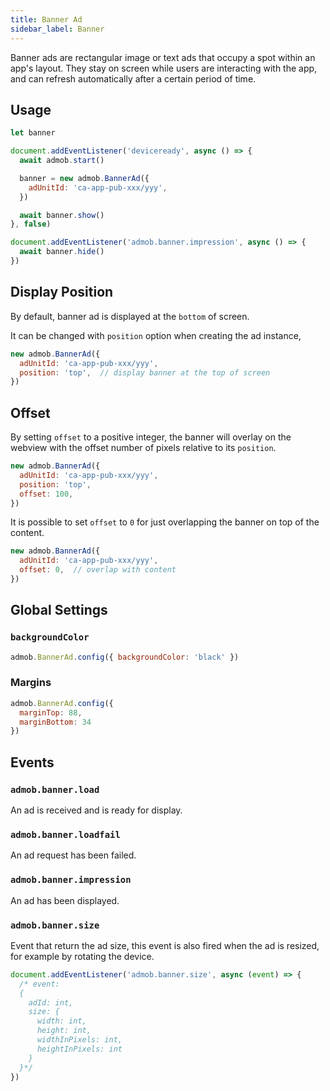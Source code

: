 ```yaml
---
title: Banner Ad
sidebar_label: Banner
---
```


Banner ads are rectangular image or text ads that occupy a spot within an app's layout. They stay on screen while users are interacting with the app, and can refresh automatically after a certain period of time.

## Usage

```js
let banner

document.addEventListener('deviceready', async () => {
  await admob.start()

  banner = new admob.BannerAd({
    adUnitId: 'ca-app-pub-xxx/yyy',
  })

  await banner.show()
}, false)

document.addEventListener('admob.banner.impression', async () => {
  await banner.hide()
})
```

## Display Position

By default, banner ad is displayed at the `bottom` of screen.

It can be changed with `position` option when creating the ad instance,

```js {3}
new admob.BannerAd({
  adUnitId: 'ca-app-pub-xxx/yyy',
  position: 'top',  // display banner at the top of screen
})
```

## Offset

By setting `offset` to a positive integer, the banner will overlay on the webview with the offset number of pixels relative to its `position`.

```js {4}
new admob.BannerAd({
  adUnitId: 'ca-app-pub-xxx/yyy',
  position: 'top',
  offset: 100,
})
```

It is possible to set `offset` to `0` for just overlapping the banner on top of the content.

```js {3}
new admob.BannerAd({
  adUnitId: 'ca-app-pub-xxx/yyy',
  offset: 0,  // overlap with content
})
```

## Global Settings

### `backgroundColor`

```js
admob.BannerAd.config({ backgroundColor: 'black' })
```

### Margins

```js
admob.BannerAd.config({
  marginTop: 88,
  marginBottom: 34
})
```

## Events

### `admob.banner.load`

An ad is received and is ready for display.

### `admob.banner.loadfail`

An ad request has been failed.

### `admob.banner.impression`

An ad has been displayed.

### `admob.banner.size`

Event that return the ad size, this event is also fired when the ad is resized, for example by rotating the device.

```js
document.addEventListener('admob.banner.size', async (event) => {
  /* event:
  {
    adId: int,
    size: {
      width: int,
      height: int,
      widthInPixels: int,
      heightInPixels: int
    }
  }*/
})
```